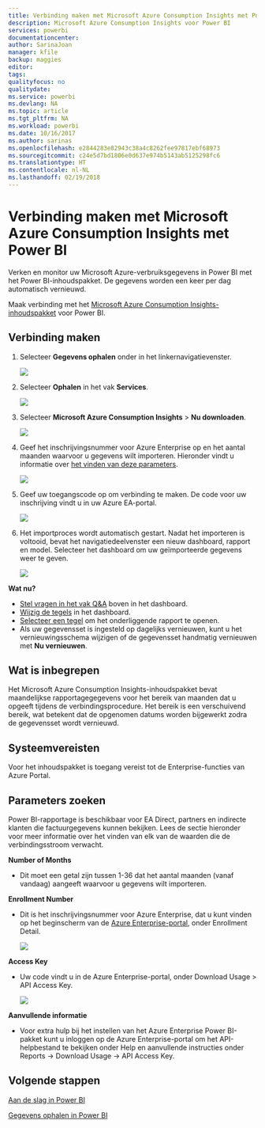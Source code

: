 ```yaml
---
title: Verbinding maken met Microsoft Azure Consumption Insights met Power BI
description: Microsoft Azure Consumption Insights voor Power BI
services: powerbi
documentationcenter: 
author: SarinaJoan
manager: kfile
backup: maggies
editor: 
tags: 
qualityfocus: no
qualitydate: 
ms.service: powerbi
ms.devlang: NA
ms.topic: article
ms.tgt_pltfrm: NA
ms.workload: powerbi
ms.date: 10/16/2017
ms.author: sarinas
ms.openlocfilehash: e2844283e82943c38a4c8262fee97817ebf68973
ms.sourcegitcommit: c24e5d7bd1806e0d637e974b5143ab5125298fc6
ms.translationtype: HT
ms.contentlocale: nl-NL
ms.lasthandoff: 02/19/2018
---
```

# <a name="connect-to-microsoft-azure-consumption-insights-with-power-bi"></a>Verbinding maken met Microsoft Azure Consumption Insights met Power BI
Verken en monitor uw Microsoft Azure-verbruiksgegevens in Power BI met het Power BI-inhoudspakket. De gegevens worden een keer per dag automatisch vernieuwd.

Maak verbinding met het [Microsoft Azure Consumption Insights-inhoudspakket](https://app.powerbi.com/getdata/services/azureconsumption) voor Power BI.

## <a name="how-to-connect"></a>Verbinding maken
1. Selecteer **Gegevens ophalen** onder in het linkernavigatievenster.
   
    ![](media/service-connect-to-azure-consumption-insights/getdata.png)
2. Selecteer **Ophalen** in het vak **Services**.
   
   ![](media/service-connect-to-azure-consumption-insights/services.png)
3. Selecteer **Microsoft Azure Consumption Insights** \> **Nu downloaden**. 
   
   ![](media/service-connect-to-azure-consumption-insights/mazureconsumption.png)
4. Geef het inschrijvingsnummer voor Azure Enterprise op en het aantal maanden waarvoor u gegevens wilt importeren. Hieronder vindt u informatie over [het vinden van deze parameters](#FindingParams).
   
    ![](media/service-connect-to-azure-consumption-insights/azureconsumptionparams.png)
5. Geef uw toegangscode op om verbinding te maken. De code voor uw inschrijving vindt u in uw Azure EA-portal. 
   
    ![](media/service-connect-to-azure-consumption-insights/msazureconsumptioncreds.png)
6. Het importproces wordt automatisch gestart. Nadat het importeren is voltooid, bevat het navigatiedeelvenster een nieuw dashboard, rapport en model. Selecteer het dashboard om uw geïmporteerde gegevens weer te geven.
   
   ![](media/service-connect-to-azure-consumption-insights/msazureconsumptiondashboard.png)

**Wat nu?**

* [Stel vragen in het vak Q&A](power-bi-q-and-a.md) boven in het dashboard.
* [Wijzig de tegels](service-dashboard-edit-tile.md) in het dashboard.
* [Selecteer een tegel](service-dashboard-tiles.md) om het onderliggende rapport te openen.
* Als uw gegevensset is ingesteld op dagelijks vernieuwen, kunt u het vernieuwingsschema wijzigen of de gegevensset handmatig vernieuwen met **Nu vernieuwen**.

## <a name="whats-included"></a>Wat is inbegrepen
Het Microsoft Azure Consumption Insights-inhoudspakket bevat maandelijkse rapportagegegevens voor het bereik van maanden dat u opgeeft tijdens de verbindingsprocedure. Het bereik is een verschuivend bereik, wat betekent dat de opgenomen datums worden bijgewerkt zodra de gegevensset wordt vernieuwd.

## <a name="system-requirements"></a>Systeemvereisten
Voor het inhoudspakket is toegang vereist tot de Enterprise-functies van Azure Portal. 

<a name="FindingParams"></a>

## <a name="finding-parameters"></a>Parameters zoeken
Power BI-rapportage is beschikbaar voor EA Direct, partners en indirecte klanten die factuurgegevens kunnen bekijken. Lees de sectie hieronder voor meer informatie over het vinden van elk van de waarden die de verbindingsstroom verwacht.

**Number of Months**

* Dit moet een getal zijn tussen 1-36 dat het aantal maanden (vanaf vandaag) aangeeft waarvoor u gegevens wilt importeren.

**Enrollment Number**

* Dit is het inschrijvingsnummer voor Azure Enterprise, dat u kunt vinden op het beginscherm van de [Azure Enterprise-portal](https://ea.azure.com/), onder Enrollment Detail.
  
    ![](media/service-connect-to-azure-consumption-insights/params2.png)

**Access Key**

* Uw code vindt u in de Azure Enterprise-portal, onder Download Usage > API Access Key.
  
    ![](media/service-connect-to-azure-consumption-insights/creds2.png)

**Aanvullende informatie**

* Voor extra hulp bij het instellen van het Azure Enterprise Power BI-pakket kunt u inloggen op de Azure Enterprise-portal om het API-helpbestand te bekijken onder Help en aanvullende instructies onder Reports -> Download Usage -> API Access Key. 

## <a name="next-steps"></a>Volgende stappen
[Aan de slag in Power BI](service-get-started.md)

[Gegevens ophalen in Power BI](service-get-data.md)

